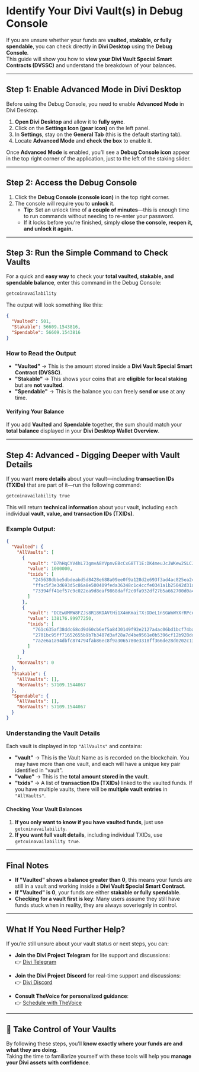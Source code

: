 # Identify Your Divi Vault(s) in Debug Console

If you are unsure whether your funds are **vaulted, stakable, or fully spendable**, you can check directly in **Divi Desktop** using the **Debug Console**.  
This guide will show you how to **view your Divi Vault Special Smart Contracts (DVSSC)** and understand the breakdown of your balances.

---

## Step 1: Enable Advanced Mode in Divi Desktop  

Before using the Debug Console, you need to enable **Advanced Mode** in Divi Desktop.  

1. **Open Divi Desktop** and allow it to **fully sync**.  
2. Click on the **Settings Icon (gear icon)** on the left panel.  
3. In **Settings**, stay on the **General Tab** (this is the default starting tab).  
4. Locate **Advanced Mode** and **check the box** to enable it.  

Once **Advanced Mode** is enabled, you’ll see a **Debug Console icon** appear in the top right corner of the application, just to the left of the staking slider.  

---

## Step 2: Access the Debug Console  

1. Click the **Debug Console (console icon)** in the top right corner.  
2. The console will require you to **unlock** it.  
   - **Tip:** Set an unlock time of **a couple of minutes**—this is enough time to run commands without needing to re-enter your password.  
   - If it locks before you're finished, simply **close the console, reopen it, and unlock it again.**  

---

## Step 3: Run the Simple Command to Check Vaults  

For a quick and **easy way** to check your **total vaulted, stakable, and spendable balance**, enter this command in the Debug Console:

```sh
getcoinavailability
```

The output will look something like this:

```json
{
  "Vaulted": 501,
  "Stakable": 56609.1543816,
  "Spendable": 56609.1543816
}
```

### How to Read the Output  

- **"Vaulted"** → This is the amount stored inside a **Divi Vault Special Smart Contract (DVSSC)**.  
- **"Stakable"** → This shows your coins that are **eligible for local staking** but are **not vaulted**.  
- **"Spendable"** → This is the balance you can freely **send or use** at any time.  

#### Verifying Your Balance  
If you add **Vaulted** and **Spendable** together, the sum should match your **total balance** displayed in your **Divi Desktop Wallet Overview**.

---

## Step 4: Advanced - Digging Deeper with Vault Details  

If you want **more details** about your vault—including **transaction IDs (TXIDs)** that are part of it—run the following command:  

```sh
getcoinavailability true
```

This will return **technical information** about your vault, including each individual **vault, value, and transaction IDs (TXIDs)**.

### Example Output:
```json
{
  "Vaulted": {
    "AllVaults": [
      {
        "vault": "D7hHqCYV4hL73gmvA8YVpmvEBcCxG8TT1E:DK4meuJcJWKew2SLCJxEptB3HwvszXvbFK",
        "value": 1000000,
        "txids": [
          "245638dbbe5dbdeabd5d8428e688a09ee0f9a128d2e693f3ad4ac825ea2c3e64",
          "ffac5f3e3d693d5c86a8e500409feda36348c1c4ccfe0341a1b25042d31a62b8",
          "73394ff41ef57c9c022ea9d8eaf9868daff2c0fa932df27b5a662700d0a46afc",
        ]
      },
      {
        "vault": "DCEwUMRW8FZJs8R18KDAVtHi1X4mKmaiTX:DDeL1nSGWnWYXrRPcomS4d3pk9RWg2MR18",
        "value": 138176.99977250,
        "txids": [
          "761c635af38ddc68cd9d60cb6ef5a8430149f92e2127a4ac06bd1bcf74bad1a4",
          "2701bc95ff71652655b9b7b3487d3af28a7d4be9561e0b5396cf12b928dd5a1d",
          "7a2e6a1a94dbfc874794fab86ec8f9a3065780e3318ff366de28d0202c13273a"
        ]
      }
    ],
    "NonVaults": 0
  },
  "Stakable": {
    "AllVaults": [],
    "NonVaults": 57109.1544067
  },
  "Spendable": {
    "AllVaults": [],
    "NonVaults": 57109.1544067
  }
}
```

### **Understanding the Vault Details**
Each vault is displayed in top `"AllVaults"` and contains:  

- **"vault"** → This is the Vault Name as is recorded on the blockchain. You may have more than one vault, and each will have a unique key pair identified in "vault".
- **"value"** → This is the **total amount stored in the vault**.  
- **"txids"** → A list of **transaction IDs (TXIDs)** linked to the vaulted funds. If you have multiple vaults, there will be **multiple vault entries** in `"AllVaults"`.

#### **Checking Your Vault Balances**
1. **If you only want to know if you have vaulted funds**, just use `getcoinavailability`.  
2. **If you want full vault details**, including individual TXIDs, use `getcoinavailability true`.

---

## Final Notes  

- **If "Vaulted" shows a balance greater than 0**, this means your funds are still in a vault and working inside a **Divi Vault Special Smart Contract**.  
- **If "Vaulted" is 0**, your funds are either **stakable or fully spendable**.  
- **Checking for a vault first is key**: Many users assume they still have funds stuck when in reality, they are always soveriegnly in control.  

---

## What If You Need Further Help?  

If you’re still unsure about your vault status or next steps, you can:  

- **Join the Divi Project Telegram** for lite support and discussions:  
  👉 [Divi Telegram](https://telegram.diviproject.org)  

- **Join the Divi Project Discord** for real-time support and discussions:  
  👉 [Divi Discord](https://discord.diviproject.org)  

- **Consult TheVoice for personalized guidance**:  
  👉 [Schedule with TheVoice](https://www.cal.com/thevoice)  

---

## 🚀 Take Control of Your Vaults
By following these steps, you’ll **know exactly where your funds are and what they are doing**.  
Taking the time to familiarize yourself with these tools will help you **manage your Divi assets with confidence**.
